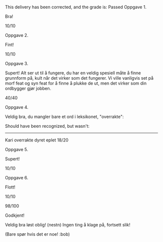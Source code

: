 This delivery has been corrected, and the grade is: Passed
Oppgave 1.

Bra!

10/10

Oppgave 2.

Fint!

10/10

Oppgave 3.

Supert!
Alt ser ut til å fungere, du har en veldig spesiell måte å finne grunnform på, kult når det virker som det fungerer.
Vi ville vanligvis set på morf feat og syn feat for å finne å plukke de ut, men det virker som din ordbygger gjør jobben.

40/40

Oppgave 4.

Veldig bra, du mangler bare et ord i leksikonet, "overrakte":

Should have been recognized, but wasn't:
****************************************
Kari overrakte dyret eplet
18/20

Oppgave 5.

Supert!

10/10

Oppgave 6.

Flott!

10/10

98/100

Godkjent!

Veldig bra løst oblig! (nestn) Ingen ting å klage på, fortsett slik!

(Bare spør hvis det er noe! :bob)
